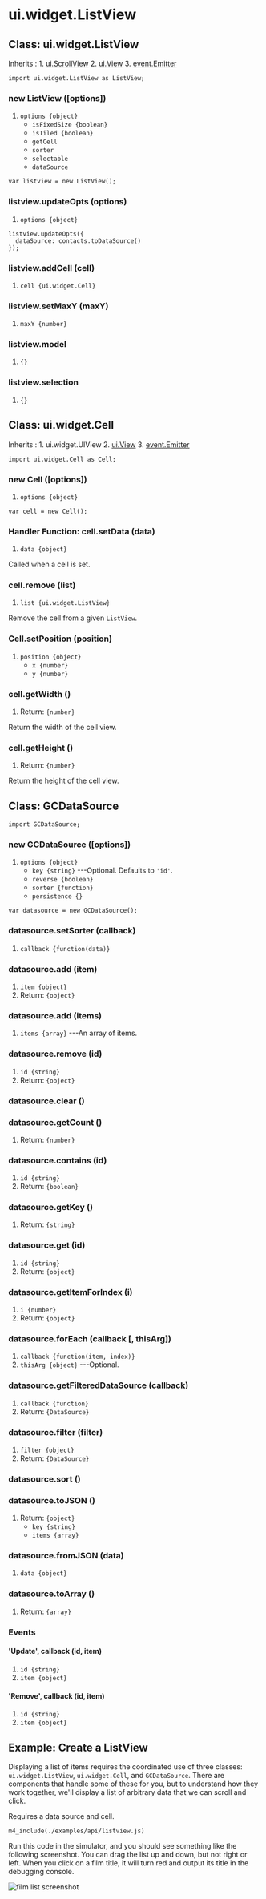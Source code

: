 # ui.widget.ListView

## Class: ui.widget.ListView

Inherits
:    1. [ui.ScrollView](./ui-scrollview.html)
     2. [ui.View](./ui-view.html)
     3. [event.Emitter](./event.html#class-event.emitter)

~~~
import ui.widget.ListView as ListView;
~~~

### new ListView ([options])
1. `options {object}`
	* `isFixedSize {boolean}`
	* `isTiled {boolean}`
	* `getCell`
	* `sorter`
	* `selectable`
	* `dataSource`

~~~
var listview = new ListView();
~~~

### listview.updateOpts (options)
1. `options {object}`

~~~
listview.updateOpts({
  dataSource: contacts.toDataSource()
});
~~~

### listview.addCell (cell)
1. `cell {ui.widget.Cell}`

### listview.setMaxY (maxY)
1. `maxY {number}`

### listview.model
1. `{}`

### listview.selection
1. `{}`


## Class: ui.widget.Cell

Inherits
:    1. ui.widget.UIView
     2. [ui.View](./ui-view.html)
     3. [event.Emitter](./event.html#class-event.emitter)

~~~
import ui.widget.Cell as Cell;
~~~

### new Cell ([options])
1. `options {object}`

~~~
var cell = new Cell();
~~~

### Handler Function: cell.setData (data)
1. `data {object}`

Called when a cell is set.

### cell.remove (list)
1. `list {ui.widget.ListView}`

Remove the cell from a given `ListView`.

### Cell.setPosition (position)
1. `position {object}`
	* `x {number}`
	* `y {number}`

### cell.getWidth ()
1. Return: `{number}`

Return the width of the cell view.

### cell.getHeight ()
1. Return: `{number}`

Return the height of the cell view.


## Class: GCDataSource

~~~
import GCDataSource;
~~~

### new GCDataSource ([options])
1. `options {object}`
	* `key {string}` ---Optional. Defaults to `'id'`.
	* `reverse {boolean}`
	* `sorter {function}`
	* `persistence {}`

~~~
var datasource = new GCDataSource();
~~~

### datasource.setSorter (callback)
1. `callback {function(data)}`

### datasource.add (item)
1. `item {object}`
2. Return: `{object}`

### datasource.add (items)
1. `items {array}` ---An array of items.

### datasource.remove (id)
1. `id {string}`
2. Return: `{object}`

### datasource.clear ()

### datasource.getCount ()
1. Return: `{number}`

### datasource.contains (id)
1. `id {string}`
2. Return: `{boolean}`

### datasource.getKey ()
1. Return: `{string}`

### datasource.get (id)
1. `id {string}`
2. Return: `{object}`

### datasource.getItemForIndex (i)
1. `i {number}`
2. Return: `{object}`

### datasource.forEach (callback [, thisArg])
1. `callback {function(item, index)}`
2. `thisArg {object}` ---Optional.

### datasource.getFilteredDataSource (callback)
1. `callback {function}`
2. Return: `{DataSource}`

### datasource.filter (filter)
1. `filter {object}`
2. Return: `{DataSource}`

### datasource.sort ()

### datasource.toJSON ()
1. Return: `{object}`
	* `key {string}`
	* `items {array}`

### datasource.fromJSON (data)
1. `data {object}`

### datasource.toArray ()
1. Return: `{array}`

### Events

#### \'Update\', callback (id, item)
1. `id {string}`
2. `item {object}`

#### \'Remove\', callback (id, item)
1. `id {string}`
2. `item {object}`


## Example: Create a ListView

Displaying a list of items requires the coordinated use of
three classes: `ui.widget.ListView`, `ui.widget.Cell`, and
`GCDataSource`. There are components that handle some of
these for you, but to understand how they work together,
we'll display a list of arbitrary data that we can scroll and
click.

Requires a data source and cell.

~~~
m4_include(./examples/api/listview.js)
~~~

Run this code in the simulator, and you should see something
like the following screenshot. You can drag the list up and
down, but not right or left. When you click on a film title,
it will turn red and output its title in the debugging console.

<img src="./assets/ui-widget-listview/example-listview.png" alt="film list screenshot" class="screenshot">
